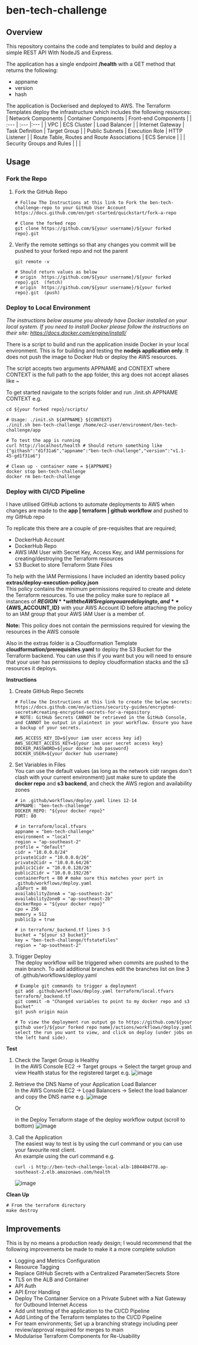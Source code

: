 # ben-tech-challenge
## Overview
This repository contains the code and templates to build and deploy a simple REST API With NodeJS and Express.  
  
The application has a single endpoint **/health** with a GET method that returns the following:
- appname 
- version 
- hash
  
The application is Dockerised and deployed to AWS. The Terraform Templates deploy the infrastructure which includes the following resources: 
| Network Components | Container Components | Front-end Components |
| :---               | :---                 |:---                  |
| VPC                | ECS Cluster          | Load Balancer        |
| Internet Gateway   | Task Definition      | Target Group         |
| Public Subnets     | Execution Role       | HTTP Listener        |
| Route Table, Routes and Route Associations | ECS Service       | |
| Security Groups and Rules |                                    | |
  
## Usage
### Fork the Repo
1. Fork the GitHub Repo  
   ```
   # Follow The Instructions at this link to Fork the ben-tech-challenge-repo to your GitHub User Account
   https://docs.github.com/en/get-started/quickstart/fork-a-repo
   
   # Clone the forked repo
   git clone https://github.com/${your username}/${your forked repo}.git  
   ```
2. Verify the remote settings so that any changes you commit will be pushed to your forked repo and not the parent  
   ```
   git remote -v
   
   # Should return values as below
   # origin  https://github.com/${your username}/${your forked repo}.git  (fetch)
   # origin  https://github.com/${your username}/${your forked repo}.git  (push)
   ```

### Deploy to Local Environment  
   
*The instructions below assume you already have Docker installed on your local system. If you need to install Docker please follow the instructions on their site: https://docs.docker.com/engine/install/*  
  
There is a script to build and run the application inside Docker in your local environment. This is for building and testing the **nodejs application only**. It does not push the image to Docker Hub or deploy the AWS resources.  
  
The script accepts two arguments APPNAME and CONTEXT where CONTEXT is the full path to the app folder, this arg does not accept aliases like ~  
  
To get started navigate to the scripts folder and run ./init.sh APPNAME CONTEXT e.g.
```
cd ${your forked repo}/scripts/

# Usage: ./init.sh ${APPNAME} ${CONTEXT}
./init.sh ben-tech-challenge /home/ec2-user/environment/ben-tech-challenge/app

# To test the app is running
curl http://localhost/health # Should return something like {"githash":"d1f31a6","appname":"ben-tech-challenge","version":"v1.1-45-gd1f31a6"}

# Clean up - container name = ${APPNAME}
docker stop ben-tech-challenge
docker rm ben-tech-challenge
```  
  
### Deploy with CI/CD Pipeline 
I have utilised GitHub actions to automate deployments to AWS when changes are made to the **app | terraform | github workflow** and pushed to my GitHub repo  
  
To replicate this there are a couple of pre-requisites that are required; 
- DockerHub Account
- DockerHub Repo
- AWS IAM User with Secret Key, Access Key, and IAM permissions for creating/destroying the Terraform resources
- S3 Bucket to store Terraform State Files  
  
To help with the IAM Permissions I have included an identity based policy **extras/deploy-execution-policy.json**  
This policy contains the minimum permissions required to create and delete the Terraform resources. To use the policy make sure to replace all instances of **${REGION}** with the AWS region you are deloying to, and **${AWS_ACCOUNT_ID}** with your AWS Account ID before attaching the policy to an IAM group that your AWS IAM User is a member of.

**Note:** This policy does not contain the permissions required for viewing the resources in the AWS console
  
Also in the extras folder is a Cloudformation Template **cloudformation/prerequisites.yaml** to deploy the S3 Bucket for the Terraform backend. You can use this if you want but you will need to ensure that your user has permissions to deploy cloudformation stacks and the s3 resources it deploys.  
  
**Instructions**  
1. Create GitHub Repo Secrets  
   ```
   # Follow the Instructions at this link to create the below secrets: https://docs.github.com/en/actions/security-guides/encrypted-secrets#creating-encrypted-secrets-for-a-repository
   # NOTE: GitHub Secrets CANNOT be retrieved in the GitHub Console, and CANNOT be output in plaintext in your workflow. Ensure you have a backup of your secrets.  
     
   AWS_ACCESS_KEY_ID=${your iam user access key id}
   AWS_SECRET_ACCESS_KEY=${your iam user secret access key}
   DOCKER_PASSWORD=${your docker hub password}
   DOCKER_USER=${your docker hub username}
   ```
2. Set Variables in Files  
   You can use the default values (as long as the network cidr ranges don't clash with your current environment) just make sure to update the **docker repo** and **s3 backend**, and check the AWS region and availability zones
   ```
   # in .github/workflows/deploy.yaml lines 12-14
   APPNAME: "ben-tech-challenge"
   DOCKER_REPO: "${your docker repo}"
   PORT: 80
   
   # in terraform/local.tfvars
   appname = "ben-tech-challenge"
   environment = "local"
   region = "ap-southeast-2"
   profile = "default"
   cidr = "10.0.0.0/24"
   private1Cidr = "10.0.0.0/26"
   private2Cidr = "10.0.0.64/26"
   public1Cidr = "10.0.0.128/26"
   public2Cidr = "10.0.0.192/26"
   containerPort = 80 # make sure this matches your port in .github/workflows/deploy.yaml
   albPort = 80
   availabilityZoneA = "ap-southeast-2a"
   availabilityZoneB = "ap-southeast-2b"
   dockerRepo = "${your docker repo}"
   cpu = 256
   memory = 512
   publicIp = true
   
   # in terraform/_backend.tf lines 3-5
   bucket = "${your s3 bucket}"
   key = "ben-tech-challenge/tfstatefiles"
   region = "ap-southeast-2"
   ```
3. Trigger Deploy  
   The deploy workflow will be triggered when commits are pushed to the main branch. To add additional branches edit the branches list on line 3 of .github/workflows/deploy.yaml
   ```
   # Example git commands to trigger a deployment
   git add .github/workflows/deploy.yaml terraform/local.tfvars terraform/_backend.tf
   git commit -m "Changed variables to point to my docker repo and s3 bucket"
   git push origin main
   
   # To view the deployment run output go to https://github.com/${your github user}/${your forked repo name}/actions/workflows/deploy.yaml select the run you want to view, and click on deploy (under jobs on the left hand side).
   ```
  
  
**Test**  
1. Check the Target Group is Healthy  
   In the AWS Console EC2 -> Target groups -> Select the target group and view Health status for the registered target e.g.
   ![image](https://user-images.githubusercontent.com/7879884/151684214-d03ec96c-d2a5-4ba8-b3de-ac54275162b3.png)

2. Retrieve the DNS Name of your Application Load Balancer  
   In the AWS Console EC2 -> Load Balancers -> Select the load balancer and copy the DNS name e.g.
   ![image](https://user-images.githubusercontent.com/7879884/151684310-2261c688-5587-4152-8b82-0e52e07a90c6.png)
     
   Or   
     
   in the Deploy Terraform stage of the deploy workflow output (scroll to bottom)
   ![image](https://user-images.githubusercontent.com/7879884/151894557-7e46e9c0-f052-417a-bfbe-36e3ea6cebae.png)


3. Call the Application  
   The easiest way to test is by using the curl command or you can use your favourite rest client.  
   An example using the curl command e.g.
   ```
   curl -i http://ben-tech-challenge-local-alb-1804404778.ap-southeast-2.elb.amazonaws.com/health
   ```
   ![image](https://user-images.githubusercontent.com/7879884/151684387-a3dec703-d8d8-4467-8878-8eae798abcba.png)

  
**Clean Up**  
```
# From the terraform directory
make destroy
```
  
## Improvements
This is by no means a production ready design; I would recommend that the following improvements be made to make it a more complete solution  
- Logging and Metrics Configuration
- Resource Tagging
- Replace GitHub Secrets with a Centralized Parameter/Secrets Store
- TLS on the ALB and Container
- API Auth
- API Error Handling
- Deploy The Container Service on a Private Subnet with a Nat Gateway for Outbound Internet Access
- Add unit testing of the application to the CI/CD Pipeline
- Add Linting of the Terraform templates to the CI/CD Pipeline
- For team environments; Set up a branching strategy including peer review/approval required for merges to main
- Modularise Terraform Components for Re-Usability

